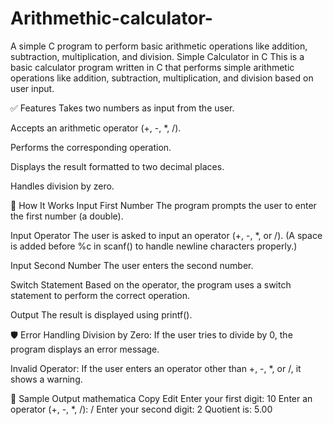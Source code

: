 # Arithmethic-calculator-
A simple C program to perform basic arithmetic operations like addition, subtraction, multiplication, and division.
Simple Calculator in C
This is a basic calculator program written in C that performs simple arithmetic operations like addition, subtraction, multiplication, and division based on user input.

✅ Features
Takes two numbers as input from the user.

Accepts an arithmetic operator (+, -, *, /).

Performs the corresponding operation.

Displays the result formatted to two decimal places.

Handles division by zero.

🧮 How It Works
Input First Number
The program prompts the user to enter the first number (a double).

Input Operator
The user is asked to input an operator (+, -, *, or /).
(A space is added before %c in scanf() to handle newline characters properly.)

Input Second Number
The user enters the second number.

Switch Statement
Based on the operator, the program uses a switch statement to perform the correct operation.

Output
The result is displayed using printf().

🛡 Error Handling
Division by Zero: If the user tries to divide by 0, the program displays an error message.

Invalid Operator: If the user enters an operator other than +, -, *, or /, it shows a warning.

🧪 Sample Output
mathematica
Copy
Edit
Enter your first digit: 10
Enter an operator (+, -, *, /): /
Enter your second digit: 2
Quotient is: 5.00
